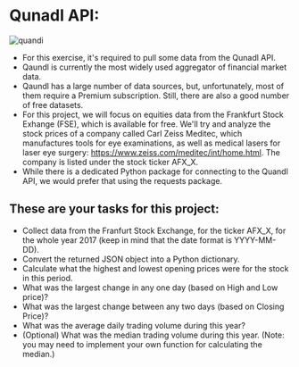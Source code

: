 # Qunadl API:

![quandi](https://user-images.githubusercontent.com/67468718/103331421-b454e600-4a1a-11eb-8487-3b0405288dcc.JPG)

  * For this exercise, it's required to pull some data from the Qunadl API. 
  * Qaundl is currently the most widely used aggregator of financial market data.
  * Qaundl has a large number of data sources, but, unfortunately, most of them require a Premium subscription. Still, there are also a good number of free datasets.
  * For this project, we will focus on equities data from the Frankfurt Stock Exhange (FSE), which is available for free. We'll try and analyze the stock prices of a company called Carl Zeiss Meditec, which manufactures tools for eye examinations, as well as medical lasers for laser eye surgery: https://www.zeiss.com/meditec/int/home.html. The company is listed under the stock ticker AFX_X.
  * While there is a dedicated Python package for connecting to the Quandl API, we would prefer that using the requests package.
  
  
  ## These are your tasks for this project:

  * Collect data from the Franfurt Stock Exchange, for the ticker AFX_X, for the whole year 2017 (keep in mind that the date format is YYYY-MM-DD).
  * Convert the returned JSON object into a Python dictionary.
  * Calculate what the highest and lowest opening prices were for the stock in this period.
  * What was the largest change in any one day (based on High and Low price)?
  * What was the largest change between any two days (based on Closing Price)?
  * What was the average daily trading volume during this year?
  * (Optional) What was the median trading volume during this year. (Note: you may need to implement your own function for calculating the median.)
  
